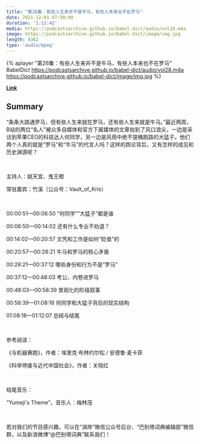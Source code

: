 ```yaml
---
title: "第26集：有些人生来并不是牛马，有些人本来也不在罗马"
date: 2021-12-01 07:50:00
duration: '1:12:42'
media: https://podcastsarchive.github.io/babel-dict/audio/vol28.m4a
image: https://podcastsarchive.github.io/babel-dict/image/img.jpg
length: 4362
type: 'audio/mpeg'
---
```


{% aplayer "第26集：有些人生来并不是牛马，有些人本来也不在罗马" BabelDict  https://podcastsarchive.github.io/babel-dict/audio/vol28.m4a https://podcastsarchive.github.io/babel-dict/image/img.jpg %}

**[Link](https://www.xiaoyuzhoufm.com/episode/61a72b0f36124d2d26b5d747)**

## Summary
<p>“条条大路通罗马，但有些人生来就在罗马，还有些人生来就是牛马。”最近两周，B站的两位“名人”被众多自媒体和官方下属媒体的文章抬到了风口浪尖，一边是采访到苹果CEO的科技达人何同学，另一边是风雨中绝不提桶跑路的大猛子。他们两个人真的就是“罗马”和“牛马”的代言人吗？这样的舆论背后，又有怎样的成见和历史渊源呢？</p><p><br /></p><p>主持人：姚天宜、鬼王橙</p><p>常驻嘉宾：竹溪（公众号：Vault_of_Kris）</p><p><br /></p><p>00:00:51—00:06:50 “何同学”“大猛子”都是谁</p><p>00:06:50—00:14:02 还有什么专业不劝退？</p><p>00:14:02—00:20:57 文凭和工作是如何“贬值”的</p><p>00:20:57—00:28:21 牛马和罗马的核心矛盾</p><p>00:28:21—00:37:12 哪些身份和行为不是“罗马”</p><p>00:37:12—00:48:03 考公、内卷进罗马</p><p>00:48:03—00:58:39 景观化的阶级叙事</p><p>00:58:39—01:08:18 何同学和大猛子背后的现实结构</p><p>01:08:18—01:12:07 总结与结尾</p><p><br /></p><p>参考阅读：</p><p>《与机器赛跑》，作者：埃里克·布林约尔松 / 安德鲁·麦卡菲</p><p>《科举停废与近代中国社会》，作者：关晓红</p><p><br /></p><p>结尾音乐：</p><p>“Yumeji's Theme”，音乐人：梅林茂</p><p><br /></p><p>若对我们的节目感兴趣，可以在“湖岸”微信公众号后台、“巴别塔词典编辑部”微信群，以及新浪微博“@巴别塔词典”联系我们！</p>
    